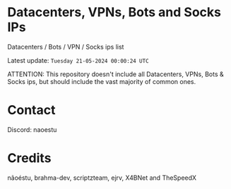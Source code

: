 # Datacenters, VPNs, Bots and Socks IPs
 
Datacenters / Bots / VPN / Socks ips list

Latest update: `Tuesday 21-05-2024 00:00:24 UTC` 

ATTENTION: This repository doesn't include all Datacenters, VPNs, Bots & Socks ips, 
but should include the vast majority of common ones.

# Contact
Discord: naoestu

# Credits
nãoéstu, brahma-dev, scriptzteam, ejrv, X4BNet and TheSpeedX
